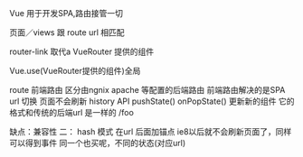 Vue 用于开发SPA,路由接管一切

页面／views 跟 route url 相匹配

router-link 取代a VueRouter 提供的组件

Vue.use(VueRouter提供的组件)全局

route 前端路由 区分由ngnix apache 等配置的后端路由
前端路由解决的是SPA
url 切换 页面不会刷新
history API pushState() onPopState()
更新新的组件  它的格式和传统的后端url 是一样的 /foo

缺点：兼容性
二： hash 模式
在url 后面加锚点 ie8以后就不会刷新页面了，同样可以得到事件
同一个也买呢，不同的状态(对应url)